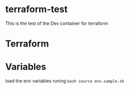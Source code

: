 # terraform-test
This is the test of the Dev container for terraform

# Terraform

# Variables

load the env variables runing ``` bash source env.sample.sh ```
